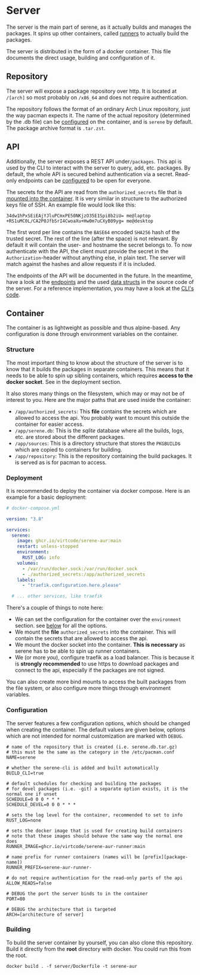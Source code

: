 # Server
The server is the main part of serene, as it actually builds and manages the packages. It spins up other containers, called [runners](../runner/README.md) to actually build the packages.

The server is distributed in the form of a docker container. This file documents the direct usage, building and configuration of it.

## Repository
The server will expose a package repository over http. It is located at `/[arch]` so most probably on `/x86_64` and does not require authentication. 

The repository follows the format of an ordinary Arch Linux repository, just the way pacman expects it. The name of the actual repository (determined by the .db file) can be [configured](#configuration) on the container, and is `serene` by default. The package archive format is `.tar.zst`.

## API
Additionally, the server exposes a REST API under`/packages`. This api is used by the CLI to interact with the server to query, add, etc. packages. By default, the whole API is secured behind authentication via a secret. Read-only endpoints can be [configured](#configuration) to be open for everyone.

The secrets for the API are read from the `authorized_secrets` file that is [mounted into the container](#deployment). It is very similar in structure to the authorized keys file of SSH. An example file would look like this:
```
34dw1hPxSEiEAjYJluPCmxPE50NKjzO35E1Spi8b2iU= me@laptop
+RS1uMC0L/CA2P0JfbSrI4CwoaXu+Hw0m7uCXyB09yg= me@desktop
```

The first word per line contains the `BASE64` encoded `SHA256` hash of the trusted secret. The rest of the line (after the space) is not relevant. By default it will contain the user- and hostname the secret belongs to. To now authenticate with the API, the client must provide the secret in the `Authorization`-header without anything else, in plain text. The server will match against the hashes and allow requests if it is included.

The endpoints of the API will be documented in the future. In the meantime, have a look at the [endpoints](src/web/mod.rs) and the used [data structs](data/src) in the source code of the server. For a reference implementation, you may have a look at the [CLI's code](../cli/src/web/requests.rs).

## Container
The container is as lightweight as possible and thus alpine-based. Any configuration is done through environment variables on the container.

### Structure
The most important thing to know about the structure of the server is to know that it builds the packages in separate containers. This means that it needs to be able to spin up sibling containers, which requires **access to the docker socket**. See in the deployment section.

It also stores many things on the filesystem, which may or may not be of interest to you. Here are the major paths that are used inside the container:
- `/app/authorized_secrets`: This **file** contains the secrets which are allowed to access the api. You probably want to mount this outside the container for easier access.
- `/app/serene.db`: This is the *sqlite* database where all the builds, logs, etc. are stored about the different packages.
- `/app/sources`: This is a directory structure that stores the `PKGBUILD`s which are copied to containers for building.
- `/app/repository`: This is the repository containing the build packages. It is served as is for pacman to access.

### Deployment
It is recommended to deploy the container via docker compose. Here is an example for a basic deployment:
```yml
# docker-compose.yml

version: "3.8"

services:
  serene:
    image: ghcr.io/virtcode/serene-aur:main
    restart: unless-stopped
    environment:
      RUST_LOG: info
    volumes:
      - /var/run/docker.sock:/var/run/docker.sock
      - ./authorized_secrets:/app/authorized_secrets
    labels:
      - "traefik.configuration.here.please"

  # ... other services, like traefik
```

There's a couple of things to note here:
- We can set the configuration for the container over the `environment` section. see [below](#configuration) for all the options.
- We mount the **file** `authorized_secrets` into the container. This will contain the secrets that are allowed to access the api.
- We mount the docker socket into the container. **This is necessary** as serene has to be able to spin up runner containers.
- We (or more *you*), configure traefik as a load balancer. This is because it is **strongly recommended** to use https to download packages and connect to the api, especially if the packages are not signed.

You can also create more bind mounts to access the built packages from the file system, or also configure more things through environment variables.

### Configuration
The server features a few configuration options, which should be changed when creating the container. The default values are given below, options which are not intended for normal customization are marked with `DEBUG`.
```shell
# name of the repository that is created (i.e. serene.db.tar.gz)
# this must be the same as the category in the /etc/pacman.conf
NAME=serene

# whether the serene-cli is added and built automatically
BUILD_CLI=true

# default schedules for checking and building the packages
# for devel packages (i.e. -git) a separate option exists, it is the normal one if unset
SCHEDULE=0 0 0 * * *
SCHEDULE_DEVEL=0 0 0 * * *

# sets the log level for the container, recommended to set to info
RUST_LOG=none

# sets the docker image that is used for creating build containers
# note that these images should behave the same way the normal one does
RUNNER_IMAGE=ghcr.io/virtcode/serene-aur-runner:main

# name prefix for runner containers (names will be [prefix][package-name])
RUNNER_PREFIX=serene-aur-runner-

# do not require authentication for the read-only parts of the api
ALLOW_READS=false

# DEBUG the port the server binds to in the container
PORT=80

# DEBUG the architecture that is targeted
ARCH=[architecture of server]
```

### Building
To build the server container by yourself, you can also clone this repository. Build it directly from the **root** directory with docker. You could run this from the root.
```shell
docker build . -f server/Dockerfile -t serene-aur
```
